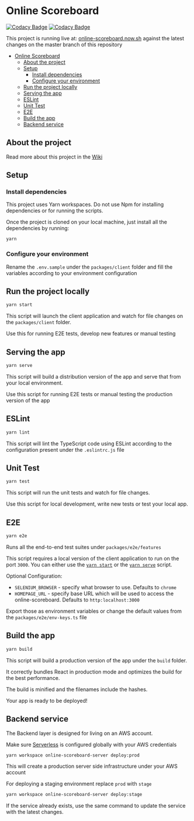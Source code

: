 # Online Scoreboard

[![Codacy Badge](https://api.codacy.com/project/badge/Grade/d2700d18225345bd95c9ca74616db080)](https://www.codacy.com/manual/andreasonny83/online-scoreboard?utm_source=github.com&amp;utm_medium=referral&amp;utm_content=Online-Scoreboard/online-scoreboard&amp;utm_campaign=Badge_Grade)
[![Codacy Badge](https://api.codacy.com/project/badge/Coverage/d2700d18225345bd95c9ca74616db080)](https://www.codacy.com/manual/andreasonny83/online-scoreboard?utm_source=github.com&utm_medium=referral&utm_content=Online-Scoreboard/online-scoreboard&utm_campaign=Badge_Coverage)

This project is running live at: [online-scoreboard.now.sh](https://online-scoreboard.now.sh)
against the latest changes on the master branch of this repository

- [Online Scoreboard](#online-scoreboard)
  - [About the project](#about-the-project)
  - [Setup](#setup)
    - [Install dependencies](#install-dependencies)
    - [Configure your environment](#configure-your-environment)
  - [Run the project locally](#run-the-project-locally)
  - [Serving the app](#serving-the-app)
  - [ESLint](#eslint)
  - [Unit Test](#unit-test)
  - [E2E](#e2e)
  - [Build the app](#build-the-app)
  - [Backend service](#backend-service)

## About the project

Read more about this project in the [Wiki](https://github.com/Online-Scoreboard/online-scoreboard/wiki)

## Setup

### Install dependencies

This project uses Yarn workspaces. Do not use Npm for installing dependencies or for running the scripts.

Once the project is cloned on your local machine, just install all the dependencies by running:

```sh
yarn
```

### Configure your environment

Rename the `.env.sample` under the `packages/client` folder and fill the variables
according to your environment configuration

## Run the project locally

```sh
yarn start
```

This script will launch the client application and watch for file changes on the `packages/client` folder.

Use this for running E2E tests, develop new features or manual testing

## Serving the app

```sh
yarn serve
```

This script will build a distribution version of the app and serve that from your local environment.

Use this script for running E2E tests or manual testing the production version of the app

## ESLint

```sh
yarn lint
```

This script will lint the TypeScript code using ESLint according to the configuration present
under the `.eslintrc.js` file

## Unit Test

```sh
yarn test
```

This script will run the unit tests and watch for file changes.

Use this script for local development, write new tests or test your local app.

## E2E

```sh
yarn e2e
```

Runs all the end-to-end test suites under `packages/e2e/features`

This script requires a local version of the client application to run on the port `3000`.
You can either use the [`yarn start`](#run-the-project-locally) or the [`yarn serve`](#serving-the-app) script.

Optional Configuration:
 - `SELENIUM_BROWSER` - specify what browser to use. Defaults to `chrome`
 - `HOMEPAGE_URL` - specify base URL which will be used to access the online-scoreboard. Defaults to `http:localhost:3000`

Export those as environment variables or change the default values from the `packages/e2e/env-keys.ts` file


## Build the app

```sh
yarn build
```

This script will build a production version of the app under the `build` folder.

It correctly bundles React in production mode and optimizes the build for the best performance.

The build is minified and the filenames include the hashes.

Your app is ready to be deployed!

## Backend service

The Backend layer is designed for living on an AWS account.

Make sure [Serverless](https://serverless.com/framework/docs/providers/aws/guide/credentials#setup-with-the-aws-cli)
is configured globally with your AWS credentials

```sh
yarn workspace online-scoreboard-server deploy:prod
```

This will create a production server side infrastructure under your AWS account

For deploying a staging environment replace `prod` with `stage`

```sh
yarn workspace online-scoreboard-server deploy:stage
```

If the service already exists, use the same command to update the service with the latest changes.
